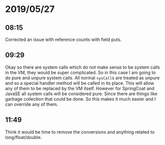 # 2019/05/27

## 08:15

Corrected an issue with reference counts with field puts.

## 09:29

Okay so there are system calls which do not make sense to be system calls in
the VM, they would be super complicated. So in this case I am going to do
pure and unpure system calls. All normal `sysCall`s are treated as unpure and
so a special handler method will be called in its place. This will allow
any of them to be replaced by the VM itself. However for SpringCoat and
JavaSE all system calls will be considered pure. Since there are things like
garbage collection that could be done. So this makes it much easier and I
can override any of them.

## 11:49

Think it would be time to remove the conversions and anything related to
long/float/double.

